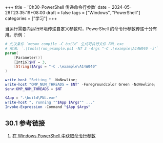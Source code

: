 +++
title = 'Ch30-PowerShell 传递命令行参数'
date = 2024-05-26T23:35:19+08:00
draft = false
tags = ["Windows", "PowerShell"]
categories = ["学习"]
+++

当运行需要向运行环境传递自定义参数时，PowerShell 的命令行参数传递十分有用。示例：

```powershell
# 先决条件 `meson compile -C build` 生成可执行文件 FNL.exe
# 用法: `.\tools\run_example.ps1 -NT 3 -Args "-C .\example\A14W040 -i"` 设置线程数为 3
param(
    [Parameter()]
    [Int16]$NT = 3,
    [String]$Args = "-C .\example\A14W040"
)

write-host "Setting " -NoNewline;
write-host "OMP_NUM_THREADS = $NT" -Foregroundcolor Green -NoNewline;
$env:OMP_NUM_THREADS = $NT

$App = ".\build\FNL.exe"
write-host ", running ""$App $Args"" ..."
Invoke-Expression -Command "$App $Args"
```

## 30.1 参考链接

1. [在 Windows PowerShell 中获取命令行参数](https://www.delftstack.com/zh/howto/powershell/command-line-arguments-in-powershell/)
